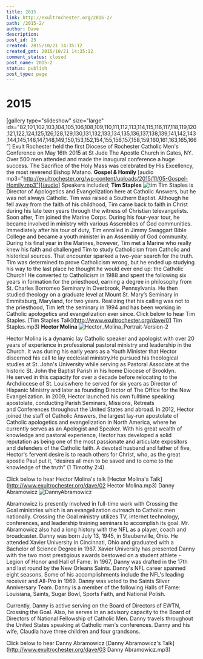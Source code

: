 ```yaml
---
title: 2015
link: http://exultrochester.org/2015-2/
path: /2015-2/
author: Dave
description: 
post_id: 25
created: 2015/10/21 14:35:12
created_gmt: 2015/10/21 14:35:12
comment_status: closed
post_name: 2015-2
status: publish
post_type: page
---
```


# 2015

[gallery type="slideshow" size="large" ids="82,101,102,103,104,105,106,108,109,110,111,112,113,114,115,116,117,118,119,120,121,122,124,125,126,128,129,130,131,132,133,134,135,136,137,138,139,141,142,143,144,145,146,147,148,149,150,153,152,154,155,156,157,158,159,160,161,163,165,166"] Exult Rochester held the first Diocese of Rochester Catholic Men's Conference on May 16th 2015 at St Jude The Apostle Church in Gates, NY. Over 500 men attended and made the inaugural conference a huge success. The Sacrifice of the Holy Mass was celebrated by His Excellency, the most reverend Bishop Matano. **Gospel & Homily** [audio mp3="http://exultrochester.org/wp-content/uploads/2015/11/05-Gospel-Homily.mp3"][/audio] Speakers included; **Tim Staples** ![tim](/wp-content/uploads/2015/10/tim.jpg) Tim Staples is Director of Apologetics and Evangelization here at Catholic Answers, but he was not always Catholic. Tim was raised a Southern Baptist. Although he fell away from the faith of his childhood, Tim came back to faith in Christ during his late teen years through the witness of Christian televangelists. Soon after, Tim joined the Marine Corps. During his four-year tour, he became involved in ministry with various Assemblies of God communities. Immediately after his tour of duty, Tim enrolled in Jimmy Swaggart Bible College and became a youth minister in an Assembly of God community. During his final year in the Marines, however, Tim met a Marine who really knew his faith and challenged Tim to study Catholicism from Catholic and historical sources. That encounter sparked a two-year search for the truth. Tim was determined to prove Catholicism wrong, but he ended up studying his way to the last place he thought he would ever end up: the Catholic Church! He converted to Catholicism in 1988 and spent the following six years in formation for the priesthood, earning a degree in philosophy from St. Charles Borromeo Seminary in Overbrook, Pennsylvania. He then studied theology on a graduate level at Mount St. Mary’s Seminary in Emmitsburg, Maryland, for two years. Realizing that his calling was not to the priesthood, Tim left the seminary in 1994 and has been working in Catholic apologetics and evangelization ever since. Click below to hear Tim Staples. [Tim Staples Talk](http://www.exultrochester.org/dave/01 Tim Staples.mp3) **Hector Molina** ![Hector_Molina_Portrait-Version-2](http://exultrochester.org/wp-content/uploads/2015/10/Hector_Molina_Portrait-Version-2-300x290.jpg)

Hector Molina is a dynamic lay Catholic speaker and apologist with over 20 years of experience in professional pastoral ministry and leadership in the Church. It was during his early years as a Youth Minister that Hector discerned his call to lay ecclesial ministry.He pursued his theological studies at St. John's University while serving as Pastoral Associate at the historic St. John the Baptist Parish in his home Diocese of Brooklyn. He served in this capacity for over a decade before relocating to the Archdiocese of St. Louiswhere he served for six years as Director of Hispanic Ministry and later as founding Director of The Office for the New Evangelization. In 2009, Hector launched his own fulltime speaking apostolate, conducting Parish Seminars, Missions, Retreats and Conferences throughout the United States and abroad. In 2012, Hector joined the staff of Catholic Answers, the largest lay-run apostolate of Catholic apologetics and evangelization in North America, where he currently serves as an Apologist and Speaker. With his great wealth of knowledge and pastoral experience, Hector has developed a solid reputation as being one of the most passionate and articulate expositors and defenders of the Catholic faith. A devoted husband and father of five, Hector's fervent desire is to reach others for Christ, who, as the great apostle Paul put it, “desires all men to be saved and to come to the knowledge of the truth” (1 Timothy 2:4).

Click below to hear Hector Molina's talk [Hector Molina's Talk](http://www.exultrochester.org/dave/02 Hector Molina.mp3) Danny Abramowicz ![DannyAbramowicz](/wp-content/uploads/2015/10/DannyAbramowicz-217x300.jpg)

Abramowicz is presently involved in full-time work with Crossing the Goal ministries which is an evangelization outreach to Catholic men nationally. Crossing the Goal ministry utilizes TV, internet technology, conferences, and leadership training seminars to accomplish its goal. Mr. Abramowicz also had a long history with the NFL as a player, coach and broadcaster. Danny was born July 13, 1945, in Steubenville, Ohio. He attended Xavier University in Cincinnati, Ohio and graduated with a Bachelor of Science Degree in 1967. Xavier University has presented Danny with the two most prestigious awards bestowed on a student athlete - Legion of Honor and Hall of Fame. In 1967, Danny was drafted in the 17th and last round by the New Orleans Saints. Danny's NFL career spanned eight seasons. Some of his accomplishments include the NFL's leading receiver and All-Pro in 1969. Danny was voted to the Saints Silver Anniversary Team. Danny is a member of the following Halls of Fame: Louisiana, Saints, Sugar Bowl, Sports Faith, and National Polish.

Currently, Danny is active serving on the Board of Directors of EWTN, Crossing the Goal. Also, he serves in an advisory capacity to the Board of Directors of National Fellowship of Catholic Men. Danny travels throughout the United States speaking at Catholic men's conferences. Danny and his wife, Claudia have three children and four grandsons.

Click below to hear Danny Abramowicz [Danny Abramowicz's Talk](http://www.exultrochester.org/dave/03 Danny Abramowicz.mp3)
